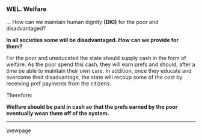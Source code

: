 
### WEL. Welfare

... How can we maintain human dignity **(DIG)** for the poor and disadvantaged?

**In all societies some will be disadvantaged. How can we provide for them?**


For the poor and uneducated the state should supply cash in the form of welfare.  As the poor spend this cash, they will earn prefs and should, after a time be able to maintain their own care.  In addition, once they educate and overcome their disadvantage, the state will recoup some of the cost by receiving pref payments from the citizens.

Therefore:

**Welfare should be paid in cash so that the prefs earned by the poor eventually wean them off of the system.**

----------

\newpage






